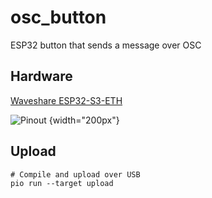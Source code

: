 # osc_button
ESP32 button that sends a message over OSC

## Hardware

[Waveshare ESP32-S3-ETH](https://www.waveshare.com/wiki/ESP32-S3-ETH#Other_resource_link)

![Pinout](https://www.waveshare.com/w/upload/e/e0/ESP32-S3-ETH-details-15.jpg "Pinout") {width="200px"}


## Upload

    # Compile and upload over USB
    pio run --target upload
